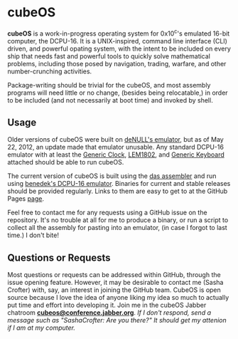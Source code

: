 # cubeOS

**cubeOS** is a work-in-progress operating system for 0x10<sup>c</sup>'s emulated 16-bit computer, the DCPU-16. It is a UNIX-inspired, command line interface (CLI) driven, and powerful opating system, with the intent to be included on every ship that needs fast and powerful tools to quickly solve mathematical problems, including those posed by navigation, trading, warfare, and other number-crunching activities.

Package-writing should be trivial for the cubeOS, and most assembly programs will need little or no change, (besides being relocatable,) in order to be included (and not necessarily at boot time) and invoked by shell.

## Usage

Older versions of cubeOS were built on [deNULL's emulator](http://dcpu.ru), but as of May 22, 2012, an update made that emulator unusable. Any standard DCPU-16 emulator with at least the [Generic Clock](http://dcpu.com/highnerd/rc_1/clock.txt), [LEM1802](http://dcpu.com/highnerd/rc_1/lem1802.txt), and [Generic Keyboard](http://dcpu.com/highnerd/rc_1/keyboard.txt) attached should be able to run cubeOS.

The current version of cubeOS is built using the [das assembler](https://github.com/jonpovey/das) and run using [benedek's DCPU-16 emulator](https://bitbucket.org/benedek/dcpu-16). Binaries for current and stable releases should be provided regularly. Links to them are easy to get to at the GitHub Pages [page](http://cubeos.github.com/cubeOS-alpha/).

Feel free to contact me for any requests using a GitHub issue on the repository. It's no trouble at all for me to produce a binary, or run a script to collect all the assembly for pasting into an emulator, (in case I forgot to last time.) I don't bite!

## Questions or Requests

Most questions or requests can be addressed within GitHub, through the issue opening feature. However, it may be desirable to contact me (Sasha Crofter) with, say, an interest in joining the GitHub team. CubeOS is open source because I love the idea of anyone liking my idea so much to actually put time and effort into developing it. Join me in the cubeOS Jabber chatroom **cubeos@conference.jabber.org**.
*If I don't respond, send a message such as "SashaCrofter: Are you there?" It should get my attenion if I am at my computer.*
